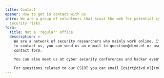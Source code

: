 ```yaml
---
title: Contact
opener: How to get in contact with us
intro: We are a group of volunteers that scout the web for potential cyber
  security risks.
form:
  title: Not a 'regular' office
  description: >-
    We are a network of security researchers who mainly work online. If you want
    to contact us, you can send us an e mail to question@divd.nl or use our
    contact form.

    You can also meet us at cyber security conferences and hacker events or just follow us on [X](https://x.com/DIVDnl) (formerly known as Twitter).

    For questions related to our CSIRT you can email [csirt@divd.nl](mailto:csirt@divd.nl) .
---
```

